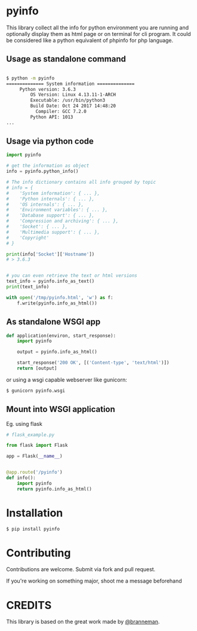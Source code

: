 # pyinfo
This library collect all the info for python environment you are running and optionally display them as html page or on terminal for cli program.
It could be considered like a python equivalent of phpinfo for php language.


## Usage as standalone command
```bash

$ python -m pyinfo
============== System information ==============
     Python version: 3.6.3
         OS Version: Linux 4.13.11-1-ARCH
         Executable: /usr/bin/python3
         Build Date: Oct 24 2017 14:48:20
           Compiler: GCC 7.2.0
         Python API: 1013
...

```

## Usage via python code
```python
import pyinfo

# get the information as object
info = pyinfo.python_info()

# The info dictionary contains all info grouped by topic
# info = {
#    'System information': { ... },
#    'Python internals': { ... },
#    'OS internals': { ... },
#    'Environment variables': { ... },
#    'Database support': { ... },
#    'Compression and archiving': { ... },
#    'Socket': { ... },
#    'Multimedia support': { ... },
#    'Copyright'
# }

print(info['Socket']['Hostname'])
# > 3.6.3


# you can even retrieve the text or html versions
text_info = pyinfo.info_as_text()
print(text_info)

with open('/tmp/pyinfo.html', 'w') as f:
    f.write(pyinfo.info_as_html())

```

## As standalone WSGI app
```python
def application(environ, start_response):
    import pyinfo

    output = pyinfo.info_as_html()

    start_response('200 OK', [('Content-type', 'text/html')])
    return [output]
```

or using a wsgi capable webserver like gunicorn:

```bash
$ gunicorn pyinfo.wsgi
```

## Mount into WSGI application

Eg. using flask
```python
# flask_example.py

from flask import Flask

app = Flask(__name__)


@app.route('/pyinfo')
def info():
    import pyinfo
    return pyinfo.info_as_html()
```

# Installation

```bash
$ pip install pyinfo
```

# Contributing

Contributions are welcome. Submit via fork and pull request.

If you're working on something major, shoot me a message beforehand

# CREDITS

This library is based on the great work made by [@branneman](https://gist.github.com/branneman/951825).
